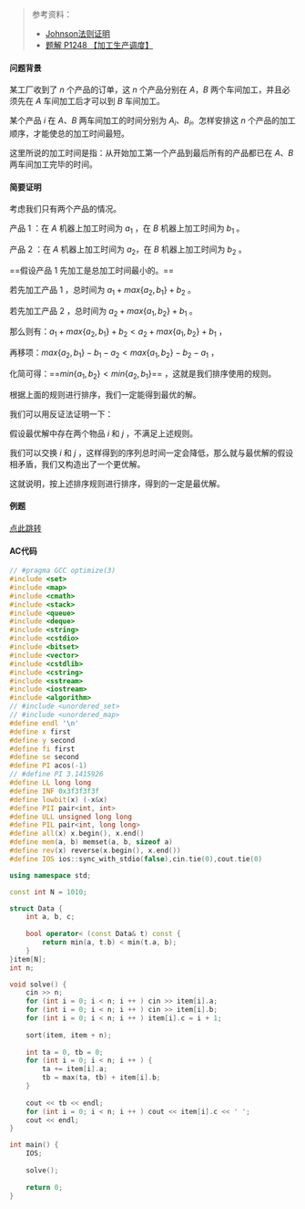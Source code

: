 > 参考资料：
>
> - [Johnson法则证明](https://www.cnblogs.com/fashpoint/p/11309412.html)
> - [题解 P1248 【加工生产调度】](https://www.luogu.com.cn/blog/79017/solution-p1248)

#### 问题背景

某工厂收到了 $n$ 个产品的订单，这 $n$ 个产品分别在 $A$，$B$ 两个车间加工，并且必须先在 $A$ 车间加工后才可以到 $B$ 车间加工。

某个产品 $i$ 在 $A$、$B$ 两车间加工的时间分别为 $A_i$、$B_i$。怎样安排这 $n$ 个产品的加工顺序，才能使总的加工时间最短。

这里所说的加工时间是指：从开始加工第一个产品到最后所有的产品都已在 $A$、$B$ 两车间加工完毕的时间。

#### 简要证明

考虑我们只有两个产品的情况。

产品 $1$ ：在 $A$ 机器上加工时间为 $a_1$ ，在 $B$ 机器上加工时间为 $b_1$ 。

产品 $2$ ：在 $A$ 机器上加工时间为 $a_2$，在 $B$ 机器上加工时间为 $b_2$ 。

==假设产品 $1$ 先加工是总加工时间最小的。==

若先加工产品 $1$ ，总时间为 $a_1+max\{a_2,b_1\}+b_2$ 。

 若先加工产品 $2$ ，总时间为 $a_2+max\{a_1,b_2\}+b_1$ 。

那么则有：$a_1+max\{a_2,b_1\}+b_2 < a_2+max\{a_1,b_2\}+b_1$ ，

再移项：$max\{a_2,b_1\}-b_1-a_2 < max\{a_1,b_2\}-b_2-a_1$ ，

化简可得：==$min\{a_1,b_2\} < min\{a_2,b_1\}$== ，这就是我们排序使用的规则。

根据上面的规则进行排序，我们一定能得到最优的解。

我们可以用反证法证明一下：

假设最优解中存在两个物品 $i$ 和 $j$ ，不满足上述规则。

我们可以交换 $i$ 和 $j$ ，这样得到的序列总时间一定会降低，那么就与最优解的假设相矛盾，我们又构造出了一个更优解。

这就说明，按上述排序规则进行排序，得到的一定是最优解。

#### 例题

[点此跳转](https://vjudge.net/problem/LibreOJ-10003)

#### AC代码

```cpp
// #pragma GCC optimize(3)
#include <set>
#include <map>
#include <cmath>
#include <stack>
#include <queue>
#include <deque>
#include <string>
#include <cstdio>
#include <bitset>
#include <vector>
#include <cstdlib>
#include <cstring>
#include <sstream>
#include <iostream>
#include <algorithm>
// #include <unordered_set>
// #include <unordered_map>
#define endl '\n'
#define x first
#define y second
#define fi first
#define se second
#define PI acos(-1)
// #define PI 3.1415926
#define LL long long
#define INF 0x3f3f3f3f
#define lowbit(x) (-x&x)
#define PII pair<int, int>
#define ULL unsigned long long
#define PIL pair<int, long long>
#define all(x) x.begin(), x.end()
#define mem(a, b) memset(a, b, sizeof a)
#define rev(x) reverse(x.begin(), x.end())
#define IOS ios::sync_with_stdio(false),cin.tie(0),cout.tie(0)

using namespace std;

const int N = 1010;

struct Data {
	int a, b, c;
	
	bool operator< (const Data& t) const {
		return min(a, t.b) < min(t.a, b);
	}
}item[N];
int n;

void solve() {
	cin >> n;
	for (int i = 0; i < n; i ++ ) cin >> item[i].a;
	for (int i = 0; i < n; i ++ ) cin >> item[i].b;
	for (int i = 0; i < n; i ++ ) item[i].c = i + 1;
	
	sort(item, item + n);
	
	int ta = 0, tb = 0;
	for (int i = 0; i < n; i ++ ) {
		ta += item[i].a;
		tb = max(ta, tb) + item[i].b;
	}
	
	cout << tb << endl;
	for (int i = 0; i < n; i ++ ) cout << item[i].c << ' ';
	cout << endl;
}

int main() {
	IOS;
	
	solve();
	
	return 0;
}
```

